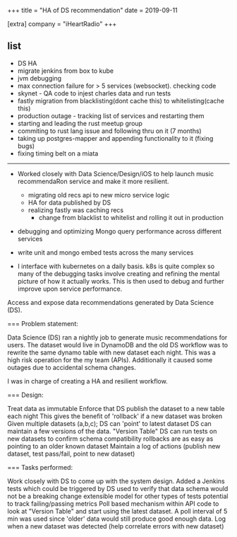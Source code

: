 +++
title = "HA of DS recommendation"
date = 2019-09-11

[extra]
company = "iHeartRadio"
+++

## list
- DS HA
- migrate jenkins from box to kube
- jvm debugging
- max connection failure for > 5 services (websocket). checking code
- skynet - QA code to injest charles data and run tests
- fastly migration from blacklisting(dont cache this) to whitelisting(cache this)
- production outage - tracking list of services and restarting them
- starting and leading the rust meetup group
- commiting to rust lang issue and following thru on it (7 months)
- taking up postgres-mapper and appending functionality to it (fixing bugs)
- fixing timing belt on a miata

---

 - Worked closely with Data Science/Design/iOS to help launch music recommendaRon service and make it more resilient.
     - migrating old recs api to new micro service logic
     - HA for data published by DS
     - realizing fastly was caching recs
       - change from blacklist to whitelist and rolling it out in production

 - debugging and optimizing Mongo query performance across different services
 - write unit and mongo embed tests across the many services
 - I interface with kubernetes on a daily basis. k8s is quite complex so many of the debugging tasks involve creating and refining the mental picture of how it actually works. This is then used to debug and further improve upon service performance.

Access and expose data recommendations generated by Data Science (DS).

=== Problem statement:

Data Science (DS) ran a nightly job to generate music recommendations for users. The dataset would live in DynamoDB and the old DS workflow was to rewrite the same dynamo table with new dataset each night. This was a high risk operation for the my team (APIs). Additionally it caused some outages due to accidental schema changes.

I was in charge of creating a HA and resilient workflow.

=== Design:

 Treat data as immutable
     Enforce that DS publish the dataset to a new table each night
     This gives the benefit of 'rollback' if a new dataset was broken
 Given multiple datasets (a,b,c); DS can 'point' to latest dataset
     DS can maintain a few versions of the data. "Version Table"
     DS can run tests on new datasets to confirm schema compatibility
     rollbacks are as easy as pointing to an older known dataset
 Maintain a log of actions (publish new dataset, test pass/fail, point to new dataset)

=== Tasks performed:

 Work closely with DS to come up with the system design.
 Added a Jenkins tests which could be triggered by DS
     used to verify that data schema would not be a breaking change
     extensible model for other types of tests
     potential to track failing/passing metrics
 Poll based mechanism within API code to look at "Version Table" and start using the latest dataset.
     A poll interval of 5 min was used since 'older' data would still produce good enough data.
     Log when a new dataset was detected (help correlate errors with new dataset) 



